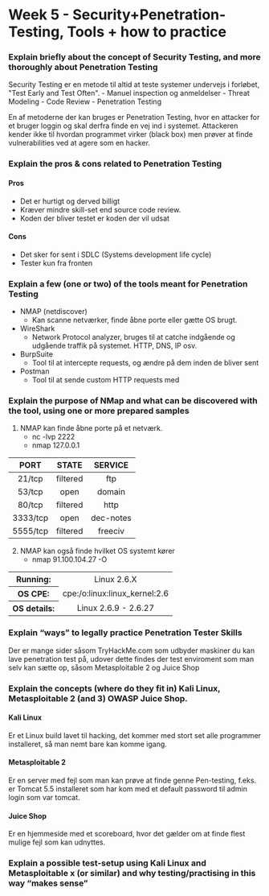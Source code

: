 # Week 5 - Security+Penetration-Testing, Tools + how to practice 

### Explain briefly about the concept of Security Testing, and more thoroughly about Penetration Testing
Security Testing er en metode til altid at teste systemer undervejs i forløbet, "Test Early and Test Often".
    - Manuel inspection og anmeldelser
    - Threat Modeling
    - Code Review
    - Penetration Testing

En af metoderne der kan bruges er Penetration Testing, hvor en attacker for et bruger loggin og skal derfra finde en vej ind i systemet. Attackeren kender ikke til hvordan programmet virker (black box) men prøver at finde vulnerabilities ved at agere som en hacker.

### Explain the pros & cons related to Penetration Testing
#### Pros
- Det er hurtigt og derved billigt
- Kræver mindre skill-set end source code review.
- Koden der bliver testet er koden der vil udsat

#### Cons
- Det sker for sent i SDLC (Systems development life cycle)
- Tester kun fra fronten

### Explain a few (one or two) of the tools meant for Penetration Testing
- NMAP (netdiscover)
    - Kan scanne netværker, finde åbne porte eller gætte OS brugt.
- WireShark
    - Network Protocol analyzer, bruges til at catche indgående og udgående traffik på systemet. HTTP, DNS, IP osv.
- BurpSuite
    - Tool til at intercepte requests, og ændre på dem inden de bliver sent
- Postman
    - Tool til at sende custom HTTP requests med

### Explain the purpose of NMap and what can be discovered with the tool, using one or more prepared samples
1. NMAP kan finde åbne porte på et netværk.
    - nc -lvp 2222
    - nmap 127.0.0.1
<table align="center">
    <thead>
        <tr>
            <th>PORT</th>
            <th>STATE</th>
            <th>SERVICE</th>
        </tr>
    </thead>
    <tbody>
        <tr>
            <td align="center">21/tcp</td>
            <td align="center">filtered</td>
            <td align="center">ftp</td>
        </tr>
        <tr>
            <td align="center">53/tcp</td>
            <td align="center">open</td>
            <td align="center">domain</td>
        </tr>
        <tr>
            <td align="center">80/tcp</td>
            <td align="center">filtered</td>
            <td align="center">http</td>
        </tr>
        <tr>
            <td align="center">3333/tcp</td>
            <td align="center">open</td>
            <td align="center">dec-notes</td>
        </tr>
        <tr>
            <td align="center">5555/tcp</td>
            <td align="center">filtered</td>
            <td align="center">freeciv</td>
        </tr>
    </tbody>
</table>

2. NMAP kan også finde hvilket OS systemt kører
    - nmap 91.100.104.27 -O
<table align="center">
    <tbody>
        <tr>
            <th align="center">Running:</th>
            <td align="center">Linux 2.6.X</td>
        </tr>
        <tr>
            <th align="center">OS CPE:</th>
            <td align="center">cpe:/o:linux:linux_kernel:2.6</td>
        </tr>
        <tr>
            <th align="center">OS details:</th>
            <td align="center">Linux 2.6.9 - 2.6.27</td>
        </tr>
    </tbody>
</table>

### Explain “ways” to legally practice Penetration Tester Skills
Der er mange sider såsom TryHackMe.com som udbyder maskiner du kan lave penetration test på, udover dette findes der test enviroment som man selv kan sætte op, såsom Metasploitable 2 og Juice Shop

### Explain the concepts (where do they fit in) Kali Linux, Metasploitable 2 (and 3) OWASP Juice Shop.
#### Kali Linux
Er et Linux build lavet til hacking, det kommer med stort set alle programmer installeret, så man nemt bare kan komme igang.

#### Metasploitable 2
Er en server med fejl som man kan prøve at finde genne Pen-testing, f.eks. er Tomcat 5.5 installeret som har kom med et default password til admin login som var tomcat.

#### Juice Shop
Er en hjemmeside med et scoreboard, hvor det gælder om at finde flest mulige fejl som kan udnyttes.

### Explain a possible test-setup using Kali Linux and Metasploitable x (or similar) and why testing/practising in this way “makes sense”
